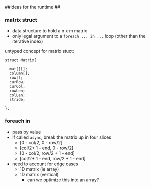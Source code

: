 ##ideas for the runtime ##

### matrix struct

- data structure to hold a n x m matrix
- only legal argument to a `foreach ... in ...` loop (other than the iterative index)

untyped concept for matrix stuct:
```
struct Matrix{

  mat[][];
  column[];
  row[];
  curRow;
  curCol;
  rowLen;
  colLen;
  stride;

};
```

### foreach <index> in <matrix>
- pass by value
- if called `async`, break the matrix up in four slices
  - [0 - col/2, 0 - row/2]
  - [col/2+ 1 - end, 0 - row/2]
  - [0 - col/2, row/2 + 1 - end]
  - [col/2+ 1 - end, row/2 + 1 - end]
- need to account for edge cases
  - 1D matrix (ie array)
  - 1D matrix (vertical)
    - can we optimize this into an array?

